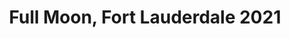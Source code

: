 ---
title: Full Moon, Fort Lauderdale 2021
showTitle: true
showOnHomepage: false
image: /img/photos/fullmoon.jpg
materials: 
description: 
---